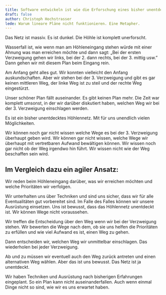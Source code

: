 ```yaml
---
title: Software entwickeln ist wie die Erforschung eines bisher unentdeckten Höhlennetzes.
draft: false
author: Christoph Hochstrasser
lede: Warum lineare Pläne nicht funktionieren. Eine Metapher.
---
```


Das Netz ist massiv. Es ist dunkel. Die Höhle ist komplett unerforscht.

Wasserfall ist, wie wenn man am Höhleneingang stehen würde mit einer Ahnung was man erreichen möchte und dann sagt: „Bei der ersten Verzweigung gehen wir links, bei der 2. dann rechts, bei der 3. mittig usw.” Dann gehen wir mit diesem Plan beim Eingang rein.

Am Anfang geht alles gut. Wir konnten vielleicht den Anfang auskundschaften. Aber wir stehen bei der 3. Verzweigung und gibt es gar keinen mittleren Weg, der linke Weg ist zu steil und der rechte Weg eingestürzt.

Unser schöner Plan fällt auseinander. Es gibt keinen Plan mehr. Die Zeit war komplett umsonst, in der wir darüber diskutiert haben, welchen Weg wir bei der 3. Verzweigung einschlagen werden.

Es ist ein bisher unentdecktes Höhlennetz. Mit für uns unendlich vielen Möglichkeiten.

Wir können noch gar nicht wissen welche Wege es bei der 3. Verzweigung überhaupt geben wird. Wir können gar nicht wissen, welche Wege wir überhaupt mit vertretbaren Aufwand bewältigen können. Wir wissen noch gar nicht ob der Weg irgendwo hin führt. Wir wissen nicht wie der Weg beschaffen sein wird.

## Im Vergleich dazu ein agiler Ansatz:

Wir reden beim Höhleneingang darüber, was wir erreichen möchten und welche Prioritäten wir verfolgen.

Wir unterhalten uns über Techniken und sind uns sicher, dass wir für alle Eventualitäten gut vorbereitet sind. Im Falle des Falles können wir unsere Ausrüstung einsetzen. Uns ist bewusst, dass das Höhlennetz unentdeckt ist. Wir können Wege nicht voraussehen.

Wir treffen die Entscheidung über den Weg wenn wir bei der Verzweigung stehen. Wir bewerten die Wege nach dem, ob sie uns helfen die Prioritäten zu erfüllen und wie viel Aufwand es ist, einen Weg zu gehen.  

Dann entscheiden wir, welchen Weg wir unmittelbar einschlagen. Das wiederholen bei jeder Verzweigung.

Ab und zu müssen wir eventuell auch den Weg zurück antreten und einen alternativen Weg wählen. Aber das ist uns bewusst. Das Netz ist ja unentdeckt.

Wir haben Techniken und Ausrüstung nach bisherigen Erfahrungen eingeplant. So ein Plan kann nicht auseinanderfallen. Auch wenn einmal Dinge nicht so sind, wie wir es uns erwartet haben.
